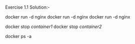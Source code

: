 Exercise 1.1
Solution:-

docker run -d nginx
docker run -d nginx
docker run -d nginx

docker stop *container1*
docker stop *container2*

docker ps -a
